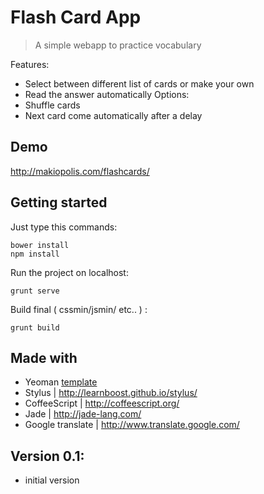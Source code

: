 # Flash Card App

> A simple webapp to practice vocabulary

Features:
- Select between different list of cards or make your own
- Read the answer automatically
Options:
- Shuffle cards
- Next card come automatically after a delay

## Demo
http://makiopolis.com/flashcards/

## Getting started

Just type this commands:
```shell
bower install
npm install
```

Run the project on localhost:
```shell
grunt serve
```

Build final ( cssmin/jsmin/ etc.. ) :
```shell
grunt build
```

## Made with
- Yeoman [template](https://github.com/yeoman)
- Stylus | http://learnboost.github.io/stylus/
- CoffeeScript | http://coffeescript.org/
- Jade | http://jade-lang.com/
- Google translate | http://www.translate.google.com/

## Version 0.1:
- initial version